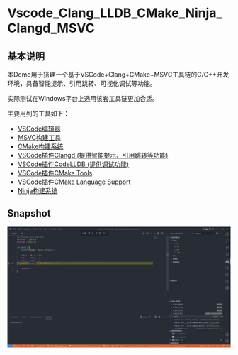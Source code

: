 # Vscode_Clang_LLDB_CMake_Ninja_Clangd_MSVC

## 基本说明
本Demo用于搭建一个基于VSCode+Clang+CMake+MSVC工具链的C/C++开发环境，具备智能提示、引用跳转、可视化调试等功能。

实际测试在Windows平台上选用该套工具链更加合适。

主要用到的工具如下：

* [VSCode编辑器](https://code.visualstudio.com/)
* [MSVC构建工具](https://visualstudio.microsoft.com/zh-hans/visual-cpp-build-tools/)
* [CMake构建系统](https://cmake.org/)
* [VSCode插件Clangd (提供智能提示、引用跳转等功能)](https://marketplace.visualstudio.com/items?itemName=llvm-vs-code-extensions.vscode-clangd)
* [VSCode插件CodeLLDB (提供调试功能)](https://marketplace.visualstudio.com/items?itemName=vadimcn.vscode-lldb)
* [VSCode插件CMake Tools](https://marketplace.visualstudio.com/items?itemName=ms-vscode.cmake-tools)
* [VSCode插件CMake Language Support](https://marketplace.visualstudio.com/items?itemName=josetr.cmake-language-support-vscode)
* [Ninja构建系统](https://ninja-build.org/)

## Snapshot
![Demo](res/Snipaste_2022-10-19_21-02-25.png)